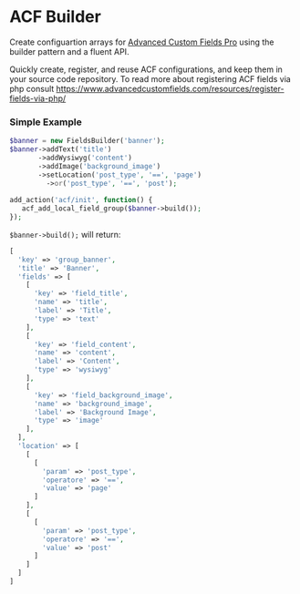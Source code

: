 # ACF Builder
Create configuartion arrays for [Advanced Custom Fields Pro](https://www.advancedcustomfields.com/pro/) using the builder pattern and a fluent API.

Quickly create, register, and reuse ACF configurations, and keep them in your source code repository. To read more about registering ACF fields via php consult https://www.advancedcustomfields.com/resources/register-fields-via-php/

### Simple Example
```php
$banner = new FieldsBuilder('banner');
$banner->addText('title')
       ->addWysiwyg('content')
       ->addImage('background_image')
       ->setLocation('post_type', '==', 'page')
         ->or('post_type', '==', 'post');
       
add_action('acf/init', function() {
   acf_add_local_field_group($banner->build());
});
```

`$banner->build();` will return:
```php
[
  'key' => 'group_banner',
  'title' => 'Banner',
  'fields' => [
    [
      'key' => 'field_title',
      'name' => 'title',
      'label' => 'Title',
      'type' => 'text'
    ],
    [
      'key' => 'field_content',
      'name' => 'content',
      'label' => 'Content',
      'type' => 'wysiwyg'
    ],
    [
      'key' => 'field_background_image',
      'name' => 'background_image',
      'label' => 'Background Image',
      'type' => 'image'
    ],
  ],
  'location' => [
    [
      [
        'param' => 'post_type',
        'operatore' => '==',
        'value' => 'page'
      ]
    ],
    [
      [
        'param' => 'post_type',
        'operatore' => '==',
        'value' => 'post'
      ]
    ]
  ]
]
```

